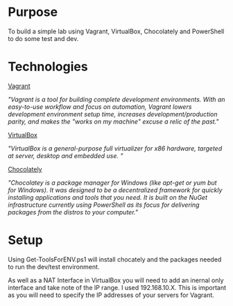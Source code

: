 
# Purpose

To build a simple lab using Vagrant, VirtualBox, Chocolately and PowerShell to do some test and dev.

# Technologies

[Vagrant](https://www.vagrantup.com/ "Title")

*"Vagrant is a tool for building complete development environments. With an easy-to-use workflow and focus on automation, Vagrant lowers development environment setup time, increases development/production parity, and makes the "works on my machine" excuse a relic of the past."* 

[VirtualBox](https://www.virtualbox.org "Title")

*"VirtualBox is a general-purpose full virtualizer for x86 hardware, targeted at server, desktop and embedded use. "*

[Chocolately](https://www.virtualbox.org "Title")

*"Chocolatey is a package manager for Windows (like apt-get or yum but for Windows). It was designed to be a decentralized framework for quickly installing applications and tools that you need. It is built on the NuGet infrastructure currently using PowerShell as its focus for delivering packages from the distros to your computer."*

# Setup

Using Get-ToolsForENV.ps1 will install chocately and the packages needed to run the dev/test environment.

As well as a NAT Interface in VirtualBox you will need to add an inernal only interface and take note of the IP range. I used 192.168.10.X. This is important as you will need to specify the IP addresses of your servers for Vagrant.

